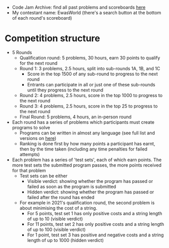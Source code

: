 - Code Jam Archive: find all past problems and scoreboards [here](https://codingcompetitions.withgoogle.com/codejam/archive)
- My contestant name: EwasWorld (there's a search button at the bottom of each round's scoreboard)

# Competition structure
- 5 Rounds
    - Qualification round: 5 problems, 30 hours, earn 30 points to qualify for the next round
    - Round 1: 3 problems, 2.5 hours, split into sub-rounds 1A, 1B, and 1C
        - Score in the top 1500 of any sub-round to progress to the next round
        - Entrants can participate in all or just one of these sub-rounds until they progress to the next round
    - Round 2: 4 problems, 2.5 hours, score in the top 1000 to progress to the next round
    - Round 3: 4 problems, 2.5 hours, score in the top 25 to progress to the next round
    - Final Round: 5 problems, 4 hours, an in-person round
- Each round has a series of problems which participants must create programs to solve
    - Programs can be written in almost any language (see full list and versions on [here](https://codingcompetitions.withgoogle.com/codejam/faq))
    - Ranking is done first by how many points a participant has earnt, then by the time taken (including any time penalties for failed attempts)
- Each problem has a series of 'test sets', each of which earn points. The more test sets the submitted program passes, the more points received for that problem
    - Test sets can be either
        - Visible verdict: showing whether the program has passed or failed as soon as the program is submitted
        - Hidden verdict: showing whether the program has passed or failed after the round has ended
    - For example in 2021's qualification round, the second problem is about minimising the cost of a string.
        - For 5 points, test set 1 has only positive costs and a string length of up to 10 (visible verdict)
        - For 11 points, test set 2 has only positive costs and a string length of up to 100 (visible verdict)
        - For 1 point, test set 3 has positive and negative costs and a string length of up to 1000 (hidden verdict)
